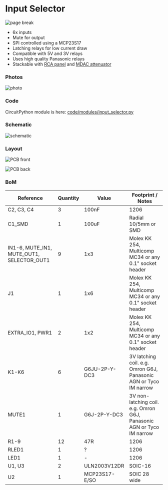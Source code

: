 # Input Selector

![page break](../../../master/images/page_break_input_selector.png?raw=true)

* 6x inputs
* Mute for output
* SPI controlled using a MCP23S17
* Latching relays for low current draw
* Compatible with 5V and 3V relays
* Uses high quality Panasonic relays
* Stackable with [RCA panel](https://github.com/FutureSharks/preamp-two/tree/master/PCBs/rca-panel) and [MDAC attenuator](https://github.com/FutureSharks/preamp-two/tree/master/PCBs/mdac-attenuator)

### Photos

![photo](../../../master/images/input_selector_1.jpeg?raw=true)

### Code

CircuitPython module is here: [code/modules/input_selector.py](https://github.com/FutureSharks/preamp-two/blob/master/code/modules/input_selector.py)

### Schematic

![schematic](../master/images/input_selector_schematic.png?raw=true)

### Layout

![PCB front](../master/images/input_selector_pcb_front.png?raw=true)

![PCB back](../master/imagesinput_selector_pcb_back.png?raw=true)

### BoM

| Reference                                 |  Quantity |  Value    |  Footprint / Notes |
|-------------------------------------------|-----------|-----------|-----------------|
| C2, C3, C4                                | 3         | 100nF | 1206 |
| C1_SMD                                    | 1         | 100uF | Radial 10/5mm or SMD |
| IN1-6, MUTE_IN1, MUTE_OUT1, SELECTOR_OUT1 | 9         | 1x3 | Molex KK 254, Multicomp MC34 or any 0.1" socket header |
| J1                                        | 1         | 1x6 | Molex KK 254, Multicomp MC34 or any 0.1" socket header |
| EXTRA_IO1, PWR1                           | 2         | 1x2 | Molex KK 254, Multicomp MC34 or any 0.1" socket header |
| K1-K6                                     | 6         | G6JU-2P-Y-DC3 | 3V latching coil. e.g. Omron G6J, Panasonic AGN or Tyco IM narrow |
| MUTE1                                     | 1         | G6J-2P-Y-DC3 | 3V non-latching coil. e.g. Omron G6J, Panasonic AGN or Tyco IM narrow |
| R1-9                                      | 12        | 47R | 1206 |
| RLED1                                     | 1         | ?   | 1206 |
| LED1                                      | 1         | - | 1206 |
| U1, U3                                    | 2         | ULN2003V12DR | SOIC-16 |
| U2                                        | 1         | MCP23S17-E/SO | SOIC 28 wide |
